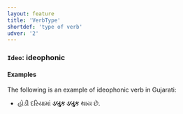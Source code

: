 ```yaml
---
layout: feature
title: 'VerbType'
shortdef: 'type of verb'
udver: '2'
---
```


### <a name="Ideo">`Ideo`</a>: ideophonic

#### Examples

The following is an example of ideophonic verb in Gujarati:

* હોડી દરિયામાં <b>ડબુક ડબુક</b> થાય છે.

